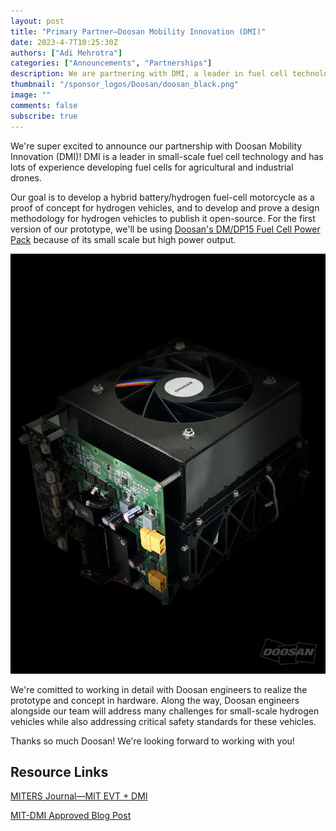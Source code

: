 ```yaml
---
layout: post
title: "Primary Partner—Doosan Mobility Innovation (DMI)"
date: 2023-4-7T10:25:30Z
authors: ["Adi Mehrotra"]
categories: ["Announcements", "Partnerships"]
description: We are partnering with DMI, a leader in fuel cell technology for drones and small vehicles.  
thumbnail: "/sponsor_logos/Doosan/doosan_black.png"
image: ""
comments: false
subscribe: true
---
```


We're super excited to announce our partnership with Doosan Mobility Innovation (DMI)! DMI is a leader in small-scale fuel cell technology and has lots of experience developing fuel cells for agricultural and industrial drones. 

Our goal is to develop a hybrid battery/hydrogen fuel-cell motorcycle as a proof of concept for hydrogen vehicles, and to develop and prove a design methodology for hydrogen vehicles to publish it open-source. For the first version of our prototype, we'll be using [Doosan's DM/DP15 Fuel Cell Power Pack](https://www.doosanmobility.com/en/products/powerpack-dm15/) because of its small scale but high power output. 

![](/assets/images/gen/blog/doosan_1.png)

We're comitted to working in detail with Doosan engineers to realize the prototype and concept in hardware. Along the way, Doosan engineers alongside our team will address many challenges for small-scale hydrogen vehicles while also addressing critical safety standards for these vehicles.

Thanks so much Doosan! We're looking forward to working with you!

## Resource Links

[MITERS Journal—MIT EVT + DMI](http://miters.mit.edu/large_media/MITERS_Journal_Fall_2022.pdf)

[MIT-DMI Approved Blog Post](https://www.doosanmobility.com/en/about-us/news-events/news/21000574?page=1&searchKeyword=)